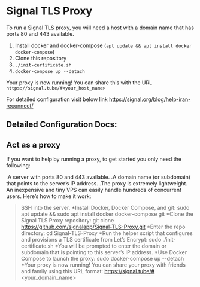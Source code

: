# Signal TLS Proxy

To run a Signal TLS proxy, you will need a host with a domain name that has ports 80 and 443 available.

1. Install docker and docker-compose (`apt update && apt install docker docker-compose`)
1. Clone this repository
1. `./init-certificate.sh`
1. `docker-compose up --detach`

Your proxy is now running! You can share this with the URL `https://signal.tube/#<your_host_name>` 

For detailed configuration visit below link
https://signal.org/blog/help-iran-reconnect/


Detailed Configuration Docs:
-----------------------------

Act as a proxy
---------------
If you want to help by running a proxy, to get started you only need the following:

  .A server with ports 80 and 443 available.
  .A domain name (or subdomain) that points to the server’s IP address.
  .The proxy is extremely lightweight. An inexpensive and tiny VPS can easily handle hundreds of concurrent users. Here’s how to make it work:

> SSH into the server.
*Install Docker, Docker Compose, and git:
> sudo apt update && sudo apt install docker docker-compose git
*Clone the Signal TLS Proxy repository:
> git clone https://github.com/signalapp/Signal-TLS-Proxy.git
*Enter the repo directory:
> cd Signal-TLS-Proxy
*Run the helper script that configures and provisions a TLS certificate from Let’s Encrypt:
> sudo ./init-certificate.sh
*You will be prompted to enter the domain or subdomain that is pointing to this server’s IP address.
*Use Docker Compose to launch the proxy:
> sudo docker-compose up --detach
*Your proxy is now running! You can share your proxy with friends and family using this URL format: https://signal.tube/#<your_domain_name>
